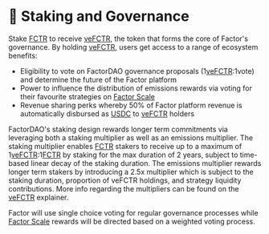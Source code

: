 # 🌿 Staking and Governance

Stake [FCTR](./#fctr) to receive [veFCTR](./#vefctr), the token that forms the core of Factor's governance. By holding [veFCTR](./#vefctr), users get access to a range of ecosystem benefits:

* Eligibility to vote on FactorDAO governance proposals (1[veFCTR](./#vefctr):1vote) and determine the future of the Factor platform
* Power to influence the distribution of emissions rewards via voting for their favourite strategies on [Factor Scale](staking-and-governance.md#factor-scale)
* Revenue sharing perks whereby 50% of Factor platform revenue is automatically disbursed as [USDC](https://arbiscan.io/token/0xaf88d065e77c8cc2239327c5edb3a432268e5831) to [veFCTR](./#vefctr) holders

FactorDAO's staking design rewards longer term commitments via leveraging both a staking multiplier as well as an emissions multiplier. The staking multiplier enables [FCTR](./#fctr) stakers to receive up to a maximum of 1[veFCTR](./#vefctr):1[FCTR](./#fctr) by staking for the max duration of 2 years, subject to time-based linear decay of the staking duration. The emissions multiplier rewards longer term stakers by introducing a 2.5x multiplier which is subject to the staking duration, proportion of veFCTR holdings, and strategy liquidity contributions. More info regarding the multipliers can be found on the [veFCTR](./#vefctr) explainer.

Factor will use single choice voting for regular governance processes while [Factor Scale](../factor-scale/) rewards will be directed based on a weighted voting process.
